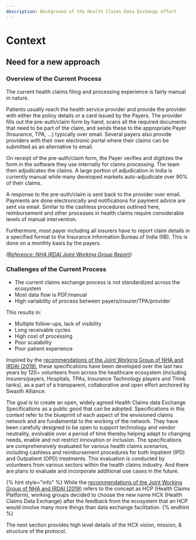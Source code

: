 ```yaml
---
description: Background of the Health Claims Data Exchange effort
---
```


# Context

## Need for a new approach

### Overview of the Current Process

The current health claims filing and processing experience is fairly manual in nature.

Patients usually reach the health service provider and provide the provider with either the policy details or a card issued by the Payers. The provider fills out the pre-auth/claim form by hand, scans all the required documents that need to be part of the claim, and sends these to the appropriate Payer (Insurance, TPA, …) typically over email. Several payers also provide providers with their own electronic portal where their claims can be submitted as an alternative to email.

On receipt of the pre-auth/claim form, the Payer verifies and digitizes the form in the software they use internally for claims processing. The team then adjudicates the claims. A large portion of adjudication in India is currently manual while many developed markets auto-adjudicate over 90% of their claims.

A response to the pre-auth/claim is sent back to the provider over email. Payments are done electronically and notifications for payment advice are sent via email. Similar to the cashless procedures outlined here, reimbursement and other processes in health claims require considerable levels of manual intervention.

Furthermore, most payer including all insurers have to report claim details in a specified format to the Insurance Information Bureau of India (IIB). This is done on a monthly basis by the payers.

_(_[_Reference: NHA IRDAI Joint Working Group Report_](https://pmjay.gov.in/sites/default/files/2019-09/Sub%20Group%20on%20Common%20IT%20Infrastructure%20Report\_11-09-19.pdf)_)_

### Challenges of the Current Process

* The current claims exchange process is not standardized across the ecosystem
* Most data flow is PDF/manual
* High variability of process between payers/insurer/TPA/provider

This results in:

* Multiple follow-ups, lack of visibility
* Long receivable cycles
* High cost of processing
* Poor scalability
* Poor patient experience

Inspired by the [recommendations of the Joint Working Group of NHA and IRDAI (2019)](https://pmjay.gov.in/sites/default/files/2019-09/Sub%20Group%20on%20Common%20IT%20Infrastructure%20Report\_11-09-19.pdf), these specifications have been developed over the last two years by 120+ volunteers from across the healthcare ecosystem (including Insurers/payers, Hospitals, TPAs, Insurance Technology players and Think tanks), as a part of a transparent, collaborative and open effort anchored by Swasth Alliance.

The goal is to create an open, widely agreed Health Claims data Exchange Specifications as a public good that can be adopted. Specifications in this context refer to the blueprint of each aspect of the envisioned claims network and are fundamental to the working of the network. They have been carefully designed to be open to support technology and vendor neutrality, evolvable over a period of time thereby helping adapt to changing needs, enable and not restrict innovation or inclusion. The specifications are comprehensively evaluated for various health claims scenarios, including cashless and reimbursement procedures for both Inpatient (IPD) and Outpatient (OPD) treatments. This evaluation is conducted by volunteers from various sectors within the health claims industry. And there are plans to evaluate and incorporate additional use cases in the future.

{% hint style="info" %}
While the [recommendations of the Joint Working Group of NHA and IRDAI (2019)](https://pmjay.gov.in/sites/default/files/2019-09/Sub%20Group%20on%20Common%20IT%20Infrastructure%20Report\_11-09-19.pdf) refers to the concept as HCP (Health Claims Platform), working groups decided to choose the new name HCX (Health Claims Data Exchange) after the feedback from the ecosystem that an HCP would involve many more things than data exchange facilitation.
{% endhint %}

The next section provides high level details of the HCX vision, mission, & structure of the protocol.
